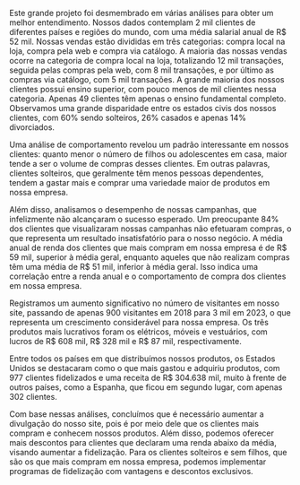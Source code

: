 Este grande projeto foi desmembrado em várias análises para obter um melhor entendimento. Nossos dados contemplam 2 mil clientes de diferentes países e regiões do mundo, com uma média salarial anual de R$ 52 mil. Nossas vendas estão divididas em três categorias: compra local na loja, compra pela web e compra via catálogo. A maioria das nossas vendas ocorre na categoria de compra local na loja, totalizando 12 mil transações, seguida pelas compras pela web, com 8 mil transações, e por último as compras via catálogo, com 5 mil transações. A grande maioria dos nossos clientes possui ensino superior, com pouco menos de mil clientes nessa categoria. Apenas 49 clientes têm apenas o ensino fundamental completo. Observamos uma grande disparidade entre os estados civis dos nossos clientes, com 60% sendo solteiros, 26% casados e apenas 14% divorciados.

Uma análise de comportamento revelou um padrão interessante em nossos clientes: quanto menor o número de filhos ou adolescentes em casa, maior tende a ser o volume de compras desses clientes. Em outras palavras, clientes solteiros, que geralmente têm menos pessoas dependentes, tendem a gastar mais e comprar uma variedade maior de produtos em nossa empresa.

Além disso, analisamos o desempenho de nossas campanhas, que infelizmente não alcançaram o sucesso esperado. Um preocupante 84% dos clientes que visualizaram nossas campanhas não efetuaram compras, o que representa um resultado insatisfatório para o nosso negócio. A média anual de renda dos clientes que mais compram em nossa empresa é de R$ 59 mil, superior à média geral, enquanto aqueles que não realizam compras têm uma média de R$ 51 mil, inferior à média geral. Isso indica uma correlação entre a renda anual e o comportamento de compra dos clientes em nossa empresa.

Registramos um aumento significativo no número de visitantes em nosso site, passando de apenas 900 visitantes em 2018 para 3 mil em 2023, o que representa um crescimento considerável para nossa empresa. Os três produtos mais lucrativos foram os elétricos, móveis e vestuários, com lucros de R$ 608 mil, R$ 328 mil e R$ 87 mil, respectivamente.

Entre todos os países em que distribuímos nossos produtos, os Estados Unidos se destacaram como o que mais gastou e adquiriu produtos, com 977 clientes fidelizados e uma receita de R$ 304.638 mil, muito à frente de outros países, como a Espanha, que ficou em segundo lugar, com apenas 302 clientes.

Com base nessas análises, concluímos que é necessário aumentar a divulgação do nosso site, pois é por meio dele que os clientes mais compram e conhecem nossos produtos. Além disso, podemos oferecer mais descontos para clientes que declaram uma renda abaixo da média, visando aumentar a fidelização. Para os clientes solteiros e sem filhos, que são os que mais compram em nossa empresa, podemos implementar programas de fidelização com vantagens e descontos exclusivos.
